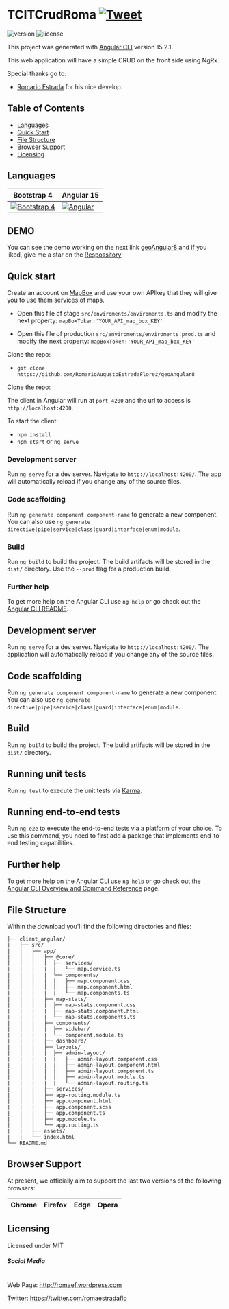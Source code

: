 # TCITCrudRoma [![Tweet](https://img.shields.io/twitter/url/http/shields.io.svg?style=social&logo=twitter)](https://twitter.com/romaestradaflo)

![version](https://img.shields.io/badge/version-1.0.0-blue.svg)  ![license](https://img.shields.io/badge/license-MIT-blue.svg)

This project was generated with [Angular CLI](https://github.com/angular/angular-cli) version 15.2.1.

This web application will have a simple CRUD on the front side using NgRx.

Special thanks go to:
- [Romario Estrada](http://romaef.wordpress.com) for his nice develop.


## Table of Contents

* [Languages](#versions)
* [Quick Start](#quick-start)
* [File Structure](#file-structure)
* [Browser Support](#browser-support)
* [Licensing](#licensing)


## Languages

| Bootstrap 4| Angular 15|
| --- | --- |
| [![Bootstrap 4](https://jquery-plugins.net/image/plugin/bootstrap-4-the-most-popular-html-css-and-js-library.jpg)]()  | [![Angular](https://upload.wikimedia.org/wikipedia/commons/thumb/c/cf/Angular_full_color_logo.svg/300px-Angular_full_color_logo.svg.png)]()

## DEMO

You can see the demo working on the next link [geoAngular8](https://geoangular8.web.app/) and if you liked, give me a star on the [Respossitory](https://github.com/RomarioAugustoEstradaFlorez/geoAngular8) 

## Quick start

Create an account on [MapBox](https://docs.mapbox.com/help/how-mapbox-works/) and use your own APIkey that they will give you to use them services of maps.
- Open this file of stage `src/enviroments/enviroments.ts` and modify the next property: `mapBoxToken:'YOUR_API_map_box_KEY'`

- Open this file of production `src/enviroments/enviroments.prod.ts` and modify the next property: `mapBoxToken:'YOUR_API_map_box_KEY'`

Clone the repo: 
- `git clone https://github.com/RomarioAugustoEstradaFlorez/geoAngular8`

Clone the repo: 

The client in Angular will run at `port 4200` and the url to access is `http://localhost:4200`.

To start the client:
- `npm install`
- `npm start` or `ng serve` 

### Development server

Run `ng serve` for a dev server. Navigate to `http://localhost:4200/`. The app will automatically reload if you change any of the source files.

### Code scaffolding

Run `ng generate component component-name` to generate a new component. You can also use `ng generate directive|pipe|service|class|guard|interface|enum|module`.

### Build

Run `ng build` to build the project. The build artifacts will be stored in the `dist/` directory. Use the `--prod` flag for a production build.

### Further help

To get more help on the Angular CLI use `ng help` or go check out the [Angular CLI README](https://github.com/angular/angular-cli/blob/master/README.md).

## Development server

Run `ng serve` for a dev server. Navigate to `http://localhost:4200/`. The application will automatically reload if you change any of the source files.

## Code scaffolding

Run `ng generate component component-name` to generate a new component. You can also use `ng generate directive|pipe|service|class|guard|interface|enum|module`.

## Build

Run `ng build` to build the project. The build artifacts will be stored in the `dist/` directory.

## Running unit tests

Run `ng test` to execute the unit tests via [Karma](https://karma-runner.github.io).

## Running end-to-end tests

Run `ng e2e` to execute the end-to-end tests via a platform of your choice. To use this command, you need to first add a package that implements end-to-end testing capabilities.

## Further help

To get more help on the Angular CLI use `ng help` or go check out the [Angular CLI Overview and Command Reference](https://angular.io/cli) page.

## File Structure
Within the download you'll find the following directories and files:

```
├── client_angular/
|   ├── src/
|   |   ├── app/
|   |   |   ├── @core/
|   |   |   |  ├── services/
|   |   |   |  |   └── map.service.ts
|   |   |   |  └── components/
|   |   |   |  |   ├── map.component.css
|   |   |   |  |   ├── map.component.html
|   |   |   |  |   └── map.components.ts
|   |   |   ├── map-stats/
|   |   |   |  ├── map-stats.component.css
|   |   |   |  ├── map-stats.component.html
|   |   |   |  └── map-stats.components.ts
|   |   |   ├── components/
|   |   |   |  ├── sidebar/
|   |   |   |  └── component.module.ts
|   |   |   ├── dashboard/
|   |   |   ├── layouts/
|   |   |   |  ├── admin-layout/
|   |   |   |  |   ├── admin-layout.component.css
|   |   |   |  |   ├── admin-layout.component.html
|   |   |   |  |   ├── admin-layout.component.ts
|   |   |   |  |   ├── admin-layout.module.ts
|   |   |   |  |   └── admin-layout.routing.ts
|   |   |   ├── services/
|   |   |   ├── app-routing.module.ts
|   |   |   ├── app.component.html
|   |   |   ├── app.component.scss
|   |   |   ├── app.component.ts
|   |   |   ├── app.module.ts
|   |   |   └── app.routing.ts
|   |   ├── assets/
|   |   └── index.html
└── README.md
```


## Browser Support

At present, we officially aim to support the last two versions of the following browsers:


| Chrome | Firefox | Edge | Opera |
| --- | --- | --- | --- |

## Licensing

Licensed under MIT

##### Social Media
#
Web Page: <http://romaef.wordpress.com>

Twitter: <https://twitter.com/romaestradaflo>